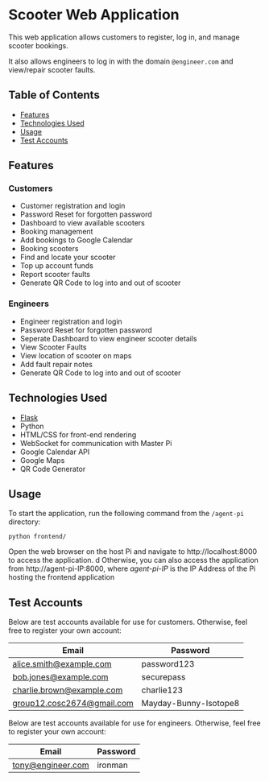 # Scooter Web Application

This web application allows customers to register, log in, and manage scooter bookings.

It also allows engineers to log in with the domain `@engineer.com` and view/repair scooter faults.

## Table of Contents

- [Features](#features)
- [Technologies Used](#technologies-used)
- [Usage](#usage)
- [Test Accounts](#test-accounts)

## Features

### Customers

- Customer registration and login
- Password Reset for forgotten password
- Dashboard to view available scooters
- Booking management
- Add bookings to Google Calendar
- Booking scooters
- Find and locate your scooter
- Top up account funds
- Report scooter faults
- Generate QR Code to log into and out of scooter

### Engineers

- Engineer registration and login
- Password Reset for forgotten password
- Seperate Dashboard to view engineer scooter details
- View Scooter Faults
- View location of scooter on maps
- Add fault repair notes
- Generate QR Code to log into and out of scooter

## Technologies Used

- [Flask](https://flask.palletsprojects.com/)
- Python
- HTML/CSS for front-end rendering
- WebSocket for communication with Master Pi
- Google Calendar API
- Google Maps
- QR Code Generator

## Usage

To start the application, run the following command from the `/agent-pi` directory:

```
python frontend/
```

Open the web browser on the host Pi and navigate to http://localhost:8000 to access the application.
d
Otherwise, you can also access the application from http://agent-pi-IP:8000, where _agent-pi-IP_ is the IP Address of the Pi hosting the frontend application

## Test Accounts

Below are test accounts available for use for customers. Otherwise, feel free to register your own account:

| Email                      | Password              |
| -------------------------- | --------------------- |
| alice.smith@example.com    | password123           |
| bob.jones@example.com      | securepass            |
| charlie.brown@example.com  | charlie123            |
| group12.cosc2674@gmail.com | Mayday-Bunny-Isotope8 |

Below are test accounts available for use for engineers. Otherwise, feel free to register your own account:

| Email             | Password |
| ----------------- | -------- |
| tony@engineer.com | ironman  |
